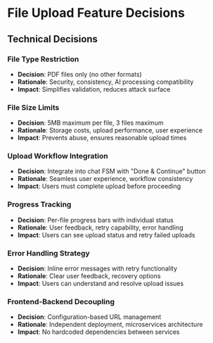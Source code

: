 # File Upload Feature Decisions

## Technical Decisions

### File Type Restriction
- **Decision**: PDF files only (no other formats)
- **Rationale**: Security, consistency, AI processing compatibility
- **Impact**: Simplifies validation, reduces attack surface

### File Size Limits
- **Decision**: 5MB maximum per file, 3 files maximum
- **Rationale**: Storage costs, upload performance, user experience
- **Impact**: Prevents abuse, ensures reasonable upload times

### Upload Workflow Integration
- **Decision**: Integrate into chat FSM with "Done & Continue" button
- **Rationale**: Seamless user experience, workflow consistency
- **Impact**: Users must complete upload before proceeding

### Progress Tracking
- **Decision**: Per-file progress bars with individual status
- **Rationale**: User feedback, retry capability, error handling
- **Impact**: Users can see upload status and retry failed uploads

### Error Handling Strategy
- **Decision**: Inline error messages with retry functionality
- **Rationale**: Clear user feedback, recovery options
- **Impact**: Users can understand and resolve upload issues

### Frontend-Backend Decoupling
- **Decision**: Configuration-based URL management
- **Rationale**: Independent deployment, microservices architecture
- **Impact**: No hardcoded dependencies between services 